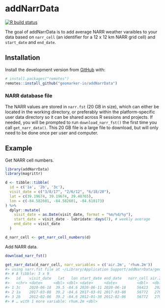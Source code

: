 
<!-- README.md is generated from README.Rmd. Please edit that file -->

# addNarrData

<!-- badges: start -->

[![R build
status](https://github.com/geomarker-io/addNarrData/workflows/R-CMD-check/badge.svg)](https://github.com/geomarker-io/addNarrData/actions)
<!-- badges: end -->

The goal of addNarrData is to add average NARR weather varaibles to your
data based on `narr_cell` (an identifier for a 12 x 12 km NARR grid
cell) and `start_date` and `end_date`.

## Installation

Install the development version from [GitHub](https://github.com/) with:

``` r
# install.packages("remotes")
remotes::install_github("geomarker-io/addNarrData")
```

### NARR database file

The NARR values are stored in `narr.fst` (20 GB in size), which can
either be located in the working directory, or preferably within the
platform-specific user data directory so it can be shared across R
sessions and projects. If needed, you will be prompted to run
`download_narr_fst()` the first time you call `get_narr_data()`. This 20
GB file is a large file to download, but will only need to be done once
per user and computer.

## Example

Get NARR cell numbers.

``` r
library(addNarrData)
library(magrittr)

d <- tibble::tibble(
  id = c('1a', '2b', '3c'),
  visit_date = c("3/8/17", "2/6/12", "6/18/20"),
  lat = c(39.19674, 39.19674, 39.48765),
  lon = c(-84.582601, -84.582601, -84.610173)
) %>%
  dplyr::mutate(
    visit_date = as.Date(visit_date, format = "%m/%d/%y"),
    start_date = visit_date - lubridate::days(7), # weekly average
    end_date = visit_date
  )

d_narr_cell <- get_narr_cell_numbers(d)
```

Add NARR data.

``` r
download_narr_fst()
```

``` r
get_narr_data(d_narr_cell, narr_variables = c('air.2m', 'rhum.2m'))
#> using narr.fst file at ~/Library/Application Support/addNarrData/geomarker/narr/narr.fst
#> # A tibble: 3 x 9
#>   id    visit_date   lat   lon start_date end_date   narr_cell air.2m
#>   <chr> <date>     <dbl> <dbl> <date>     <date>         <dbl>  <dbl>
#> 1 3c    2020-06-18  39.5 -84.6 2020-06-11 2020-06-18     56423   292.
#> 2 1a    2017-03-08  39.2 -84.6 2017-03-01 2017-03-08     56772   279.
#> 3 2b    2012-02-06  39.2 -84.6 2012-01-30 2012-02-06     56772   279.
#> # … with 1 more variable: rhum.2m <dbl>
```
